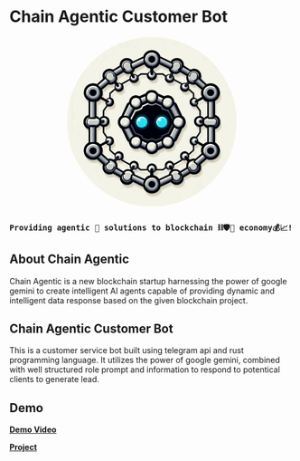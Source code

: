 # Chain Agentic Customer Bot

<div align="center">
<img src="./public/brandlogo.jpeg" alt="Aptos Oracle Image" style="border-radius:50%; width:300px; height: 300px;">
</div>

### ```Providing agentic 🤖 solutions to blockchain ⛓️🛡️🔗 economy💰📈!```


## About Chain Agentic
Chain Agentic is a new blockchain startup harnessing the power of google gemini to create intelligent AI agents capable of providing dynamic and intelligent data response based on the given blockchain project.

## Chain Agentic Customer Bot

This is a customer service bot built using telegram api and rust programming language.
It utilizes the power of google gemini, combined with well structured role prompt and information to respond to potentical clients to generate lead.


## Demo 
[**Demo Video**](https://youtu.be/Fn0CQMwphKc?si=GCM2BUUHUPyMZjtY)

[**Project**](https://t.me/chainagentic_bot)




